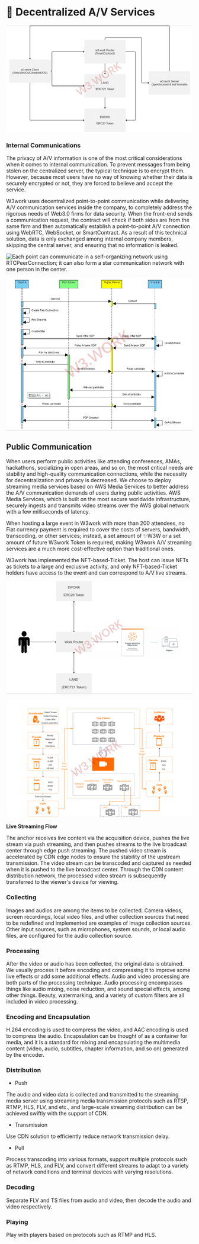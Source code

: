 # 🥫 Decentralized A/V Services

![](<../.gitbook/assets/31 (1).png>)

### Internal Communications&#x20;

The privacy of A/V information is one of the most critical considerations when it comes to internal communication. To prevent messages from being stolen on the centralized server, the typical technique is to encrypt them. However, because most users have no way of knowing whether their data is securely encrypted or not, they are forced to believe and accept the service.

W3work uses decentralized point-to-point communication while delivering A/V communication services inside the company, to completely address the rigorous needs of Web3.0 firms for data security. When the front-end sends a communication request, the contract will check if both sides are from the same firm and then automatically establish a point-to-point A/V connection using WebRTC, WebSocket, or SmartContract. As a result of this technical solution, data is only exchanged among internal company members, skipping the central server, and ensuring that no information is leaked.

![Each point can communicate in a self-organizing network using RTCPeerConnection; it can also form a star communication network with one person in the center.](https://lh4.googleusercontent.com/xBtLqWGa4igShttgfvkrdJObpjGirirKsxKANYo1c31S\_YFqSEbXGA\_XICstEEmUWVZMeq1WPmmzEJGLWB2LyKBGjYKn3KnNwC5lDFP4GDy0tAjBsQ57u6tFAlM4H0CTm2I-I1m0)

![](../.gitbook/assets/32.png)

###

## Public Communication&#x20;

When users perform public activities like attending conferences, AMAs, hackathons, socializing in open areas, and so on, the most critical needs are stability and high-quality communication connections, while the necessity for decentralization and privacy is decreased. We choose to deploy streaming media services based on AWS Media Services to better address the A/V communication demands of users during public activities. AWS Media Services, which is built on the most secure worldwide infrastructure, securely ingests and transmits video streams over the AWS global network with a few milliseconds of latency.

When hosting a large event in W3work with more than 200 attendees, no Fiat currency payment is required to cover the costs of servers, bandwidth, transcoding, or other services; instead, a set amount of ✨W3W or a set amount of future W3work Token is required, making W3work A/V streaming services are a much more cost-effective option than traditional ones.

W3work has implemented the NFT-based-Ticket. The host can issue NFTs as tickets to a large and exclusive activity, and only NFT-based-Ticket holders have access to the event and can correspond to A/V live streams.

![](<../.gitbook/assets/33 (1).png>)

![](../.gitbook/assets/34.png)

**Live Streaming Flow**

The anchor receives live content via the acquisition device, pushes the live stream via push streaming, and then pushes streams to the live broadcast center through edge push streaming. The pushed video stream is accelerated by CDN edge nodes to ensure the stability of the upstream transmission. The video stream can be transcoded and captured as needed when it is pushed to the live broadcast center. Through the CDN content distribution network, the processed video stream is subsequently transferred to the viewer's device for viewing.

### Collecting&#x20;

Images and audios are among the items to be collected. Camera videos, screen recordings, local video files, and other collection sources that need to be redefined and implemented are examples of image collection sources. Other input sources, such as microphones, system sounds, or local audio files, are configured for the audio collection source.&#x20;

### Processing&#x20;

After the video or audio has been collected, the original data is obtained. We usually process it before encoding and compressing it to improve some live effects or add some additional effects. Audio and video processing are both parts of the processing technique. Audio processing encompasses things like audio mixing, noise reduction, and sound special effects, among other things. Beauty, watermarking, and a variety of custom filters are all included in video processing.&#x20;

### Encoding and Encapsulation&#x20;

H.264 encoding is used to compress the video, and AAC encoding is used to compress the audio. Encapsulation can be thought of as a container for media, and it is a standard for mixing and encapsulating the multimedia content (video, audio, subtitles, chapter information, and so on) generated by the encoder.&#x20;

### Distribution&#x20;

* Push&#x20;

The audio and video data is collected and transmitted to the streaming media server using streaming media transmission protocols such as RTSP, RTMP, HLS, FLV, and etc., and large-scale streaming distribution can be achieved swiftly with the support of CDN.&#x20;

* Transmission&#x20;

Use CDN solution to efficiently reduce network transmission delay.&#x20;

* Pull&#x20;

Process transcoding into various formats, support multiple protocols such as RTMP, HLS, and FLV, and convert different streams to adapt to a variety of network conditions and terminal devices with varying resolutions.&#x20;

### Decoding&#x20;

Separate FLV and TS files from audio and video, then decode the audio and video respectively.&#x20;

### Playing&#x20;

Play with players based on protocols such as RTMP and HLS.
